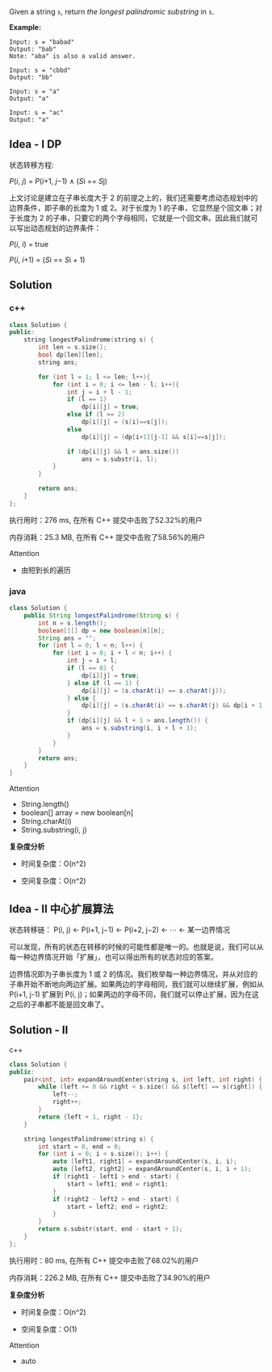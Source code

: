 Given a string `s`, return *the longest palindromic substring* in `s`.



**Example:**
```
Input: s = "babad"
Output: "bab"
Note: "aba" is also a valid answer.

Input: s = "cbbd"
Output: "bb"

Input: s = "a"
Output: "a"

Input: s = "ac"
Output: "a"
```

## Idea - I DP

状态转移方程:

*P*(*i*, *j*) = *P*(*i*+1, *j*−1) ∧ (*S*i == *S*j)

上文讨论是建立在子串长度大于 2 的前提之上的，我们还需要考虑动态规划中的边界条件，即子串的长度为 1 或 2。对于长度为 1 的子串，它显然是个回文串；对于长度为 2 的子串，只要它的两个字母相同，它就是一个回文串。因此我们就可以写出动态规划的边界条件：

 *P*(*i*, *i*) = true

*P*(*i*, *i*+1) = (*S*i == *S*i + 1)

## Solution

### c++

```c++
class Solution {
public:
    string longestPalindrome(string s) {
        int len = s.size();
        bool dp[len][len];
        string ans;

        for (int l = 1; l <= len; l++){
            for (int i = 0; i <= len - l; i++){
                int j = i + l - 1;
                if (l == 1)
                    dp[i][j] = true;
                else if (l == 2)
                    dp[i][j] = (s[i]==s[j]);
                else
                    dp[i][j] = (dp[i+1][j-1] && s[i]==s[j]); 

                if (dp[i][j] && l > ans.size())
                    ans = s.substr(i, l);
            }
        }

        return ans;
    }
};

```

执行用时：276 ms, 在所有 C++ 提交中击败了52.32%的用户

内存消耗：25.3 MB, 在所有 C++ 提交中击败了58.56%的用户

Attention
- 由短到长的遍历

### java

```java
class Solution {
    public String longestPalindrome(String s) {
        int n = s.length();
        boolean[][] dp = new boolean[n][n];
        String ans = "";
        for (int l = 0; l < n; l++) {
            for (int i = 0; i + l < n; i++) {
                int j = i + l;
                if (l == 0) {
                    dp[i][j] = true;
                } else if (l == 1) {
                    dp[i][j] = (s.charAt(i) == s.charAt(j));
                } else {
                    dp[i][j] = (s.charAt(i) == s.charAt(j) && dp[i + 1][j - 1]);
                }
                if (dp[i][j] && l + 1 > ans.length()) {
                    ans = s.substring(i, i + l + 1);
                }
            }
        }
        return ans;
    }
}
```

Attention
- String.length()
- boolean[] array = new boolean[n]
- String.charAt(i)
- String.substring(i, j)

**复杂度分析**

- 时间复杂度：O(n^2)

- 空间复杂度：O(n^2)

## Idea - II 中心扩展算法

状态转移链：
P(i, j) ← P(i+1, j−1) ← P(i+2, j−2) ← ⋯ ← 某一边界情况

可以发现，所有的状态在转移的时候的可能性都是唯一的。也就是说，我们可以从每一种边界情况开始「扩展」，也可以得出所有的状态对应的答案。

边界情况即为子串长度为 1 或 2 的情况。我们枚举每一种边界情况，并从对应的子串开始不断地向两边扩展。如果两边的字母相同，我们就可以继续扩展，例如从 P(i+1, j-1) 扩展到 P(i, j)；如果两边的字母不同，我们就可以停止扩展，因为在这之后的子串都不能是回文串了。

## Solution - II

c++

```c++
class Solution {
public:
    pair<int, int> expandAroundCenter(string s, int left, int right) {
        while (left >= 0 && right < s.size() && s[left] == s[right]) {
            left--;
            right++;
        }
        return {left + 1, right - 1};
    }

    string longestPalindrome(string s) {
        int start = 0, end = 0;
        for (int i = 0; i < s.size(); i++) {
            auto [left1, right1] = expandAroundCenter(s, i, i);
            auto [left2, right2] = expandAroundCenter(s, i, i + 1);
            if (right1 - left1 > end - start) {
                start = left1; end = right1;
            }
            if (right2 - left2 > end - start) {
                start = left2; end = right2;
            }
        }
        return s.substr(start, end - start + 1);
    }
};
```

执行用时：80 ms, 在所有 C++ 提交中击败了68.02%的用户

内存消耗：226.2 MB, 在所有 C++ 提交中击败了34.90%的用户

**复杂度分析**

- 时间复杂度：O(n^2)

- 空间复杂度：O(1)

Attention
- auto
